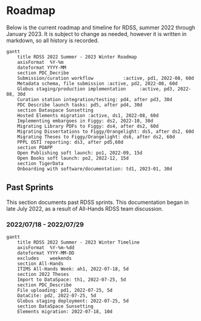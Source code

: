# Roadmap

Below is the current roadmap and timeline for RDSS, summer 2022 through January 2023.  It is subject to change as needed, however it is written in markdown, so all history is recorded.

```mermaid
gantt
    title RDSS 2022 Summer - 2023 Winter Roadmap
    axisFormat  %Y-%m
    dateformat YYYY-MM
    section PDC_Decribe
    Submission/curation workflow           :active, pd1, 2022-08, 60d
    Metadata schema, file submission :active, pd2, 2022-08, 60d
    Globus staging/production implementation     :active, pd3, 2022-08, 30d
    Curation station integration/testing: pd4, after pd3, 30d
    PDC Describe launch tasks: pd5, after pd4, 30d
    section Dataspace Sunsetting
    Hosted Elements migration :active, ds1, 2022-08, 60d
    Implementing embargoes in Figgy: ds2, 2022-10, 30d
    Migrating Library PDFs to Figgy: ds4, after ds2, 60d
    Migrating Dissertations to Figgy/Orangelight: ds5, after ds2, 60d
    Migrating Theses to Figgy/Orangelight: ds6, after ds2, 60d
    PPPL OSTI reporting: ds3, after pd5,60d
    section POAPP
    Open Publishing soft launch: po1, 2022-09, 15d
    Open Books soft launch: po2, 2022-12, 15d
    section TigerData
    Onboarding with software/documentation: td1, 2023-01, 30d

```

## Past Sprints

This section documents past RDSS sprints.  This documentation began in late July 2022, as a result of All-Hands RDSS team discussion.

### 2022/07/18 - 2022/07/29

```mermaid
gantt
    title RDSS 2022 Summer - 2023 Winter Timeline
    axisFormat  %Y-%m-%dd
    dateformat YYYY-MM-DD
    excludes    weekends
    section All-Hands
    ITIMS All-Hands Week: ah1, 2022-07-18, 5d
    section 2022 Theses
    Import to DataSpace: th1, 2022-07-25, 5d
    section PDC_Describe
    File uploading: pd1, 2022-07-25, 5d
    DataCite: pd2, 2022-07-25, 5d
    Globus staging deployment: 2022-07-25, 5d
    section DataSpace Sunsetting
    Elements migration: 2022-07-18, 10d
```
